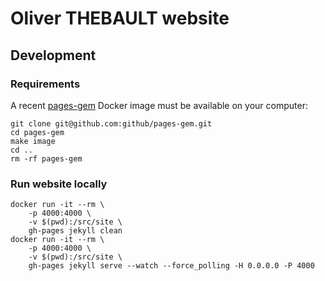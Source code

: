 # Oliver THEBAULT website

## Development

### Requirements

A recent [pages-gem](https://github.com/github/pages-gem) Docker image must be available on your computer:

```shell
git clone git@github.com:github/pages-gem.git
cd pages-gem
make image
cd ..
rm -rf pages-gem
```

### Run website locally

```shell
docker run -it --rm \
    -p 4000:4000 \
    -v $(pwd):/src/site \
    gh-pages jekyll clean
docker run -it --rm \
    -p 4000:4000 \
    -v $(pwd):/src/site \
    gh-pages jekyll serve --watch --force_polling -H 0.0.0.0 -P 4000
```
